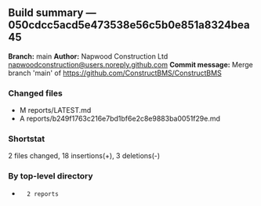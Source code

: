 ## Build summary — 050cdcc5acd5e473538e56c5b0e851a8324bea45

**Branch:** main
**Author:** Napwood Construction Ltd <napwoodconstruction@users.noreply.github.com>
**Commit message:** Merge branch 'main' of https://github.com/ConstructBMS/ConstructBMS

### Changed files
 - M	reports/LATEST.md
 - A	reports/b249f1763c216e7bd1bf6e2c8e9883ba0051f29e.md

### Shortstat
 2 files changed, 18 insertions(+), 3 deletions(-)

### By top-level directory
 -       2 reports

